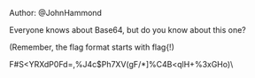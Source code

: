 Author: @JohnHammond

Everyone knows about Base64, but do you know about this one?

(Remember, the flag format starts with flag{!)

F#S<YRXdP0Fd=,%J4c$Ph7XV(gF/*]%C4B<qlH+%3xGHo)\
